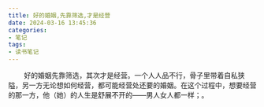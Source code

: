 ```yaml
---
title: 好的婚姻,先靠筛选,才是经营
date: 2024-03-16 13:45:36
categories: 
- 笔记 
tags:
- 读书笔记
---
```


&ensp;&ensp;&ensp;&ensp; 好的婚姻先靠筛选，其次才是经营。一个人人品不行，骨子里带着自私狭隘，另一方无论想如何经营，都可能经营处还要的婚姻。在这个过程中，想要经营的那一方，他（她）的人生是舒展不开的——男人女人都一样；。